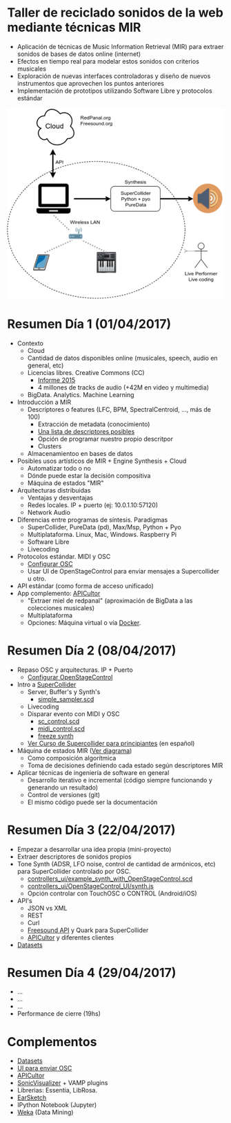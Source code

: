 # Taller de reciclado sonidos de la web mediante técnicas MIR

* Aplicación de técnicas de Music Information Retrieval (MIR) para extraer sonidos de bases de datos online (internet)
* Efectos en tiempo real para modelar estos sonidos con criterios musicales
* Exploración de nuevas interfaces controladoras y diseño de nuevos instrumentos que aprovechen los puntos anteriores
* Implementación de prototipos utilizando Software Libre y protocolos estándar


![](workflow.png)


# Resumen Día 1 (01/04/2017)
 * Contexto
   * Cloud
   * Cantidad de datos disponibles online (musicales, speech, audio en general, etc)
   * Licencias libres. Creative Commons (CC)
     * [Informe 2015](https://stateof.creativecommons.org/2015/)
     * 4 millones de tracks de audio (+42M en video y multimedia)
   * BigData. Analytics. Machine Learning
 * Introducción a MIR
   * Descriptores o features (LFC, BPM, SpectralCentroid, ..., más de 100)
     * Extracción de metadata (conocimiento)
     * [Una lista de descriptores posibles](http://essentia.upf.edu/documentation/algorithms_overview.html)
     * Opción de programar nuestro propio descritpor
     * Clusters
   * Almacenamientoo en bases de datos
 * Posibles usos artísticos de MIR + Engine Synthesis + Cloud
   * Automatizar todo o no
   * Dónde puede estar la decisión compositiva
   * Máquina de estados "MIR"
 * Arquitecturas distribuidas
   * Ventajas y desventajas
   * Redes locales. IP + puerto (ej: 10.0.1.10:57120)
   * Network Audio
 * Diferencias entre programas de síntesis. Paradigmas
   * SuperCollider, PureData (pd), Max/Msp, Python + Pyo
   * Multiplataforma. Linux, Mac, Windows. Raspberry Pi
   * Software Libre 
   * Livecoding
 * Protocolos estándar. MIDI y OSC
   * [Configurar OSC](controllers_ui/SetUp.md)
   * Usar UI de OpenStageControl para enviar mensajes a Supercollider u otro.
 * API estándar (como forma de acceso unificado)
 * App complemento: [APICultor](https://sonidosmutantes.github.io/apicultor/)
   * "Extraer miel de redpanal" (aproximación de BigData a las colecciones musicales)
   * Multiplataforma
   * Opciones: Máquina virtual o vía [Docker](https://sonidosmutantes.github.io/apicultor/docker.html).


# Resumen Día 2 (08/04/2017)
 * Repaso OSC y arquitecturas. IP + Puerto
   * [Configurar OpenStageControl](controllers_ui/SetUp.md)
 * Intro a [SuperCollider](http://supercollider.github.io/)
   * Server, Buffer's y Synth's
     * [simple_sampler.scd](SuperCollider/simple_sampler.scd)
   * Livecoding     
   * Disparar evento con MIDI y OSC
     * [sc_control.scd](SuperCollider/controladores/osc_control.scd)
     * [midi_control.scd](SuperCollider/controladores/midi_control.scd)
     * [freeze synth](SuperCollider/sampler/freeze_control_midi.scd)
   * [Ver Curso de Supercollider para principiantes](http://cmm.cenart.gob.mx/tallerdeaudio/cursos/cursocollider/textos/curso%20de%20supercollider%20principiantes.pdf) (en español)
 * Máquina de estados MIR ([Ver diagrama](state_machine.png))
   * Como composición algorítmica
   * Toma de decisiones definiendo cada estado según descriptores MIR
 * Aplicar técnicas de ingeniería de software en general
   * Desarrollo iterativo e incremental (código siempre funcionando y generando un resultado)
   * Control de versiones (git)
   * El mismo código puede ser la documentación


# Resumen Día 3 (22/04/2017)
 * Empezar a desarrollar una idea propia (mini-proyecto)
 * Extraer descriptores de sonidos propios
 * Tone Synth (ADSR, LFO noise, control de cantidad de armónicos, etc) para SuperCollider controlado por OSC.
   * [controllers_ui/example_synth_with_OpenStageControl.scd](controllers_ui/example_synth_with_OpenStageControl.scd)
   * [controllers_ui/OpenStageControl_UI/synth.js](controllers_ui/OpenStageControl_UI/synth.js)
   * Opción controlar con TouchOSC o CONTROL (Android/iOS)
 * API's
   * JSON vs XML
   * REST
   * Curl
   * [Freesound API](Freesound_API.md) y Quark para SuperCollider
   * [APICultor](APICultor_API.md) y diferentes clientes
 * [Datasets](Datasets.md)

# Resumen Día 4 (29/04/2017)
 * ...
 * ...
 * ...
 * Performance de cierre (19hs)
 
 # Complementos
 * [Datasets](Datasets.md)
 * [UI para enviar OSC](controllers_ui/SetUp.md)
 * [APICultor](https://sonidosmutantes.github.io/apicultor/)
 * [SonicVisualizer](http://www.sonicvisualiser.org/) + VAMP plugins
 * Librerias: Essentia, LibRosa.
 * [EarSketch](https://earsketch.gatech.edu/landing/#/)
 * IPython Notebook (Jupyter)
 * [Weka](http://www.cs.waikato.ac.nz/ml/weka/) (Data Mining)
